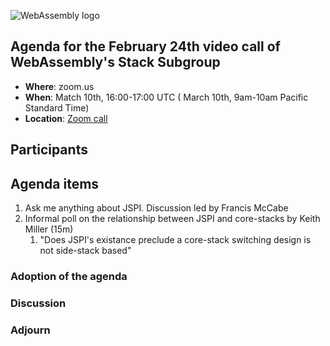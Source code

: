 ![WebAssembly logo](/images/WebAssembly.png)

## Agenda for the February 24th video call of WebAssembly's Stack Subgroup

- **Where**: zoom.us
- **When**:  Match 10th, 16:00-17:00 UTC ( March 10th, 9am-10am Pacific Standard Time)
- **Location**: [Zoom call](https://zoom.us/j/91846860726?pwd=NVVNVmpvRVVFQkZTVzZ1dTFEcXgrdz09)

## Participants

## Agenda items

1. Ask me anything about JSPI. Discussion led by Francis McCabe
2. Informal poll on the relationship between JSPI and core-stacks by Keith Miller (15m)
    1. "Does JSPI's existance preclude a core-stack switching design is not side-stack based"

### Adoption of the agenda

### Discussion

### Adjourn

